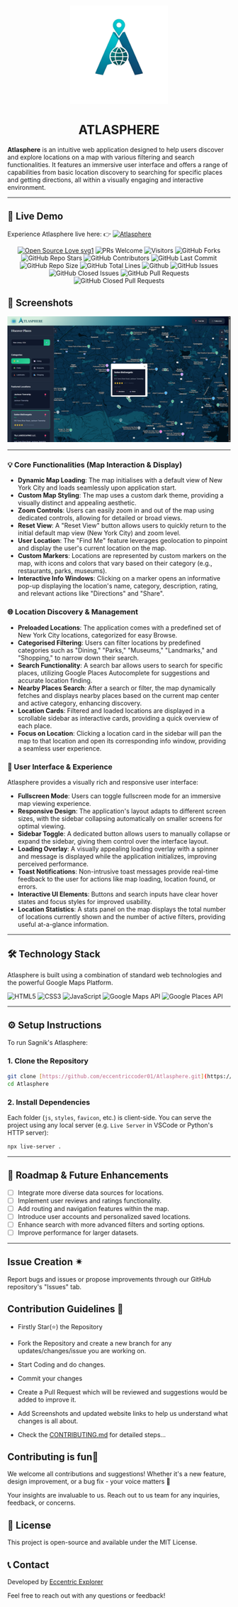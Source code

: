 <div align="center"><img src="A.png" style="width: 220px; height: 220px;" /></div>

# <div align="center">ATLASPHERE</div>

**Atlasphere** is an intuitive web application designed to help users discover and explore locations on a map with various filtering and search functionalities. It features an immersive user interface and offers a range of capabilities from basic location discovery to searching for specific places and getting directions, all within a visually engaging and interactive environment.

---

## 🚀 Live Demo

Experience Atlasphere live here: 
👉 [![**Atlasphere**](https://img.shields.io/badge/View-Live%20Demo-orange?style=for-the-badge)](https://eccentriccoder01.github.io/Atlasphere)

 <div align="center">
 <p>

[![Open Source Love svg1](https://badges.frapsoft.com/os/v1/open-source.svg?v=103)](https://github.com/ellerbrock/open-source-badges/)
![PRs Welcome](https://img.shields.io/badge/PRs-Welcome-brightgreen.svg?style=flat)
![Visitors](https://api.visitorbadge.io/api/Visitors?path=eccentriccoder01%2FAtlasphere%20&countColor=%23263759&style=flat)
![GitHub Forks](https://img.shields.io/github/forks/eccentriccoder01/Atlasphere)
![GitHub Repo Stars](https://img.shields.io/github/stars/eccentriccoder01/Atlasphere)
![GitHub Contributors](https://img.shields.io/github/contributors/eccentriccoder01/Atlasphere)
![GitHub Last Commit](https://img.shields.io/github/last-commit/eccentriccoder01/Atlasphere)
![GitHub Repo Size](https://img.shields.io/github/repo-size/eccentriccoder01/Atlasphere)
![GitHub Total Lines](https://sloc.xyz/github/eccentriccoder01/Atlasphere)
![Github](https://img.shields.io/github/license/eccentriccoder01/Atlasphere)
![GitHub Issues](https://img.shields.io/github/issues/eccentriccoder01/Atlasphere)
![GitHub Closed Issues](https://img.shields.io/github/issues-closed-raw/eccentriccoder01/Atlasphere)
![GitHub Pull Requests](https://img.shields.io/github/issues-pr/eccentriccoder01/Atlasphere)
![GitHub Closed Pull Requests](https://img.shields.io/github/issues-pr-closed/eccentriccoder01/Atlasphere)
 </p>
 </div>

## 📸 Screenshots

<div align="center"><img src="App.png"/></div>

---

### 💡 Core Functionalities (Map Interaction & Display)

* **Dynamic Map Loading**: The map initialises with a default view of New York City and loads seamlessly upon application start.
* **Custom Map Styling**: The map uses a custom dark theme, providing a visually distinct and appealing aesthetic.
* **Zoom Controls**: Users can easily zoom in and out of the map using dedicated controls, allowing for detailed or broad views.
* **Reset View**: A "Reset View" button allows users to quickly return to the initial default map view (New York City) and zoom level.
* **User Location**: The "Find Me" feature leverages geolocation to pinpoint and display the user's current location on the map.
* **Custom Markers**: Locations are represented by custom markers on the map, with icons and colors that vary based on their category (e.g., restaurants, parks, museums).
* **Interactive Info Windows**: Clicking on a marker opens an informative pop-up displaying the location's name, category, description, rating, and relevant actions like "Directions" and "Share".

### 🌐 Location Discovery & Management

* **Preloaded Locations**: The application comes with a predefined set of New York City locations, categorized for easy Browse.
* **Categorised Filtering**: Users can filter locations by predefined categories such as "Dining," "Parks," "Museums," "Landmarks," and "Shopping," to narrow down their search.
* **Search Functionality**: A search bar allows users to search for specific places, utilizing Google Places Autocomplete for suggestions and accurate location finding.
* **Nearby Places Search**: After a search or filter, the map dynamically fetches and displays nearby places based on the current map center and active category, enhancing discovery.
* **Location Cards**: Filtered and loaded locations are displayed in a scrollable sidebar as interactive cards, providing a quick overview of each place.
* **Focus on Location**: Clicking a location card in the sidebar will pan the map to that location and open its corresponding info window, providing a seamless user experience.

### 🎨 User Interface & Experience

Atlasphere provides a visually rich and responsive user interface:

* **Fullscreen Mode**: Users can toggle fullscreen mode for an immersive map viewing experience.
* **Responsive Design**: The application's layout adapts to different screen sizes, with the sidebar collapsing automatically on smaller screens for optimal viewing.
* **Sidebar Toggle**: A dedicated button allows users to manually collapse or expand the sidebar, giving them control over the interface layout.
* **Loading Overlay**: A visually appealing loading overlay with a spinner and message is displayed while the application initializes, improving perceived performance.
* **Toast Notifications**: Non-intrusive toast messages provide real-time feedback to the user for actions like map loading, location found, or errors.
* **Interactive UI Elements**: Buttons and search inputs have clear hover states and focus styles for improved usability.
* **Location Statistics**: A stats panel on the map displays the total number of locations currently shown and the number of active filters, providing useful at-a-glance information.

---

## 🛠️ Technology Stack

Atlasphere is built using a combination of standard web technologies and the powerful Google Maps Platform.

![HTML5](https://img.shields.io/badge/HTML5-E34F26?style=for-the-badge&logo=html5&logoColor=white)
![CSS3](https://img.shields.io/badge/CSS3-1572B6?style=for-the-badge&logo=css3&logoColor=white)
![JavaScript](https://img.shields.io/badge/JavaScript-FFD600?style=for-the-badge&logo=javascript&logoColor=black)
![Google Maps API](https://img.shields.io/badge/Google%20Maps%20API-4285F4?style=for-the-badge&logo=google-maps&logoColor=white)
![Google Places API](https://img.shields.io/badge/Google%20Places%20API-4285F4?style=for-the-badge&logo=google-maps&logoColor=white)

---

## ⚙️ Setup Instructions

To run Sagnik's Atlasphere:

### 1. Clone the Repository

```bash
git clone [https://github.com/eccentriccoder01/Atlasphere.git](https://github.com/eccentriccoder01/Atlasphere.git) # Assuming a repo named Atlasphere
cd Atlasphere
````

### 2\. Install Dependencies

Each folder (`js`, `styles`, `favicon`, etc.) is client-side. You can serve the project using any local server (e.g. `Live Server` in VSCode or Python's HTTP server):

```bash
npx live-server .
```
-----

## 🚧 Roadmap & Future Enhancements

  * [ ] Integrate more diverse data sources for locations.
  * [ ] Implement user reviews and ratings functionality.
  * [ ] Add routing and navigation features within the map.
  * [ ] Introduce user accounts and personalized saved locations.
  * [ ] Enhance search with more advanced filters and sorting options.
  * [ ] Improve performance for larger datasets.

---

## Issue Creation ✴

Report bugs and issues or propose improvements through our GitHub repository's "Issues" tab.

## Contribution Guidelines 📑

- Firstly Star(⭐) the Repository
- Fork the Repository and create a new branch for any updates/changes/issue you are working on.
- Start Coding and do changes.
- Commit your changes
- Create a Pull Request which will be reviewed and suggestions would be added to improve it.
- Add Screenshots and updated website links to help us understand what changes is all about.

- Check the [CONTRIBUTING.md](CONTRIBUTING.md) for detailed steps...

## Contributing is fun🧡

We welcome all contributions and suggestions!
Whether it's a new feature, design improvement, or a bug fix - your voice matters 💜

Your insights are invaluable to us. Reach out to us team for any inquiries, feedback, or concerns.

## 📄 License

This project is open-source and available under the MIT License.

## 📞 Contact

Developed by [Eccentric Explorer](https://eccentriccoder01.github.io/Me)

Feel free to reach out with any questions or feedback\!